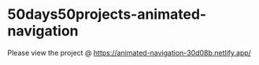 # 50days50projects-animated-navigation

Please view the project @ https://animated-navigation-30d08b.netlify.app/

